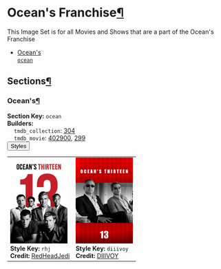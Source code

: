 <h1 id="ocean's-franchise">Ocean's Franchise<a class="headerlink" href="#ocean's-franchise" title="Permalink to this heading">¶</a></h1>
This Image Set is for all Movies and Shows that are a part of the Ocean's Franchise

<ul class="images-index-table">
  <li><a href="#ocean's"><div class="images-inline-link">Ocean's<br><code>ocean</code></div></a></li>
</ul>

<h2 id="sections">Sections<a class="headerlink" href="#sections" title="Permalink to this heading">¶</a></h2>
<h3 id="ocean's">Ocean's<a class="headerlink" href="#ocean's" title="Permalink to this heading">¶</a></h3>
<strong>Section Key:</strong> <code>ocean</code>
<br><strong>Builders:</strong>
<br>
&nbsp;&nbsp;&nbsp;&nbsp;<code>tmdb_collection</code>: <a href="https://www.themoviedb.org/collection/304" target="_blank" rel="noopener noreferrer">304</a><br>
&nbsp;&nbsp;&nbsp;&nbsp;<code>tmdb_movie</code>: <a href="https://www.themoviedb.org/movie/402900" target="_blank" rel="noopener noreferrer">402900</a>, <a href="https://www.themoviedb.org/movie/299" target="_blank" rel="noopener noreferrer">299</a><br>
</ul>
<button class="image-accordion">Styles</button>
<div class="image-panel">
  <table class="image-table">
    <tr>
      <td>
        <div>
          <a href="https://theposterdb.com/set/70" target="_blank" rel="noopener noreferrer"><img src="https://raw.githubusercontent.com/meisnate12/PMM-Image-Sets/master/ocean/styles/ocean/rhj.jpg" height="200"/></a><br>
          <strong>Style Key:</strong> <code>rhj</code><br>
          <strong>Credit:</strong> <a href="https://theposterdb.com/set/70" target="_blank" rel="noopener noreferrer">RedHeadJedi</a><br>
        </div>
      </td>
      <td>
        <div>
          <a href="https://theposterdb.com/set/51960" target="_blank" rel="noopener noreferrer"><img src="https://raw.githubusercontent.com/meisnate12/PMM-Image-Sets/master/ocean/styles/ocean/diiivoy.jpg" height="200"/></a><br>
          <strong>Style Key:</strong> <code>diiivoy</code><br>
          <strong>Credit:</strong> <a href="https://theposterdb.com/set/51960" target="_blank" rel="noopener noreferrer">DIIIVOY</a><br>
        </div>
      </td>
    </tr>
  </table>
</div>

